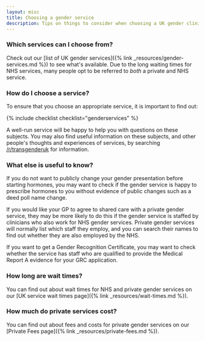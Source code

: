 ```yaml
---
layout: misc
title: Choosing a gender service
description: Tips on things to consider when choosing a UK gender clinic
---
```


### Which services can I choose from?

Check out our [list of UK gender services]({% link _resources/gender-services.md %}) to see what's available. Due to the long waiting times for NHS services, many people opt to be referred to *both* a private and NHS service.

### How do I choose a service?

To ensure that you choose an appropriate service, it is important to find out:

{% include checklist checklist="genderservices" %}

A well-run service will be happy to help you with questions on these subjects. You may also find useful information on these subjects, and other people's thoughts and experiences of services, by searching [/r/transgenderuk](https://www.reddit.com/r/transgenderuk) for information.

### What else is useful to know?

If you do not want to publicly change your gender presentation before starting hormones, you may want to check if the gender service is happy to prescribe hormones to you without evidence of public changes such as a deed poll name change.

If you would like your GP to agree to shared care with a private gender service, they may be more likely to do this if the gender service is staffed by clinicians who also work for NHS gender services. Private gender services will normally list which staff they employ, and you can search their names to find out whether they are also employed by the NHS. 

If you want to get a Gender Recognition Certificate, you may want to check whether the service has staff who are qualified to provide the Medical Report A evidence for your GRC application.

### How long are wait times?

You can find out about wait times for NHS and private gender services on our [UK service wait times page]({% link _resources/wait-times.md %}).

### How much do private services cost?

You can find out about fees and costs for private gender services on our [Private Fees page]({% link _resources/private-fees.md %}).